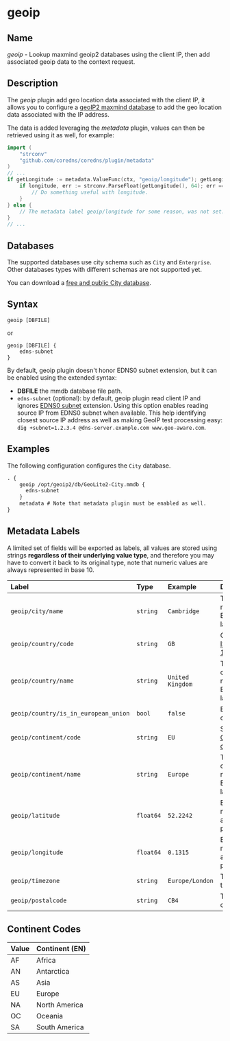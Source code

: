 # geoip

## Name

*geoip* - Lookup maxmind geoip2 databases using the client IP, then add associated geoip data to the context request.

## Description

The *geoip* plugin add geo location data associated with the client IP, it allows you to configure a [geoIP2 maxmind database](https://dev.maxmind.com/geoip/docs/databases) to add the geo location data associated with the IP address.

The data is added leveraging the *metadata* plugin, values can then be retrieved using it as well, for example:

```go
import (
    "strconv"
    "github.com/coredns/coredns/plugin/metadata"
)
// ...
if getLongitude := metadata.ValueFunc(ctx, "geoip/longitude"); getLongitude != nil {
    if longitude, err := strconv.ParseFloat(getLongitude(), 64); err == nil {
        // Do something useful with longitude.
    }
} else {
    // The metadata label geoip/longitude for some reason, was not set.
}
// ...
```

## Databases

The supported databases use city schema such as `City` and `Enterprise`. Other databases types with different schemas are not supported yet.

You can download a [free and public City database](https://dev.maxmind.com/geoip/geolite2-free-geolocation-data).

## Syntax

```text
geoip [DBFILE]
```

or

```text
geoip [DBFILE] {
    edns-subnet
}
```

By default, geoip plugin doesn't honor EDNS0 subnet extension, but it can be enabled using the extended syntax:

* **DBFILE** the mmdb database file path.
* `edns-subnet` (optional): by default, geoip plugin read client IP and ignores [EDNS0 subnet](https://en.wikipedia.org/wiki/EDNS_Client_Subnet) extension. Using this option enables reading source IP from EDNS0 subnet when available. This help identifying closest source IP address as well as making GeoIP test processing easy: `dig +subnet=1.2.3.4 @dns-server.example.com www.geo-aware.com`.

## Examples

The following configuration configures the `City` database.

```txt
. {
    geoip /opt/geoip2/db/GeoLite2-City.mmdb {
      edns-subnet
    }
    metadata # Note that metadata plugin must be enabled as well.
}
```

## Metadata Labels

A limited set of fields will be exported as labels, all values are stored using strings **regardless of their underlying value type**, and therefore you may have to convert it back to its original type, note that numeric values are always represented in base 10.

| Label                                | Type      | Example          | Description
| :----------------------------------- | :-------- | :--------------  | :------------------
| `geoip/city/name`                    | `string`  | `Cambridge`      | Then city name in English language.
| `geoip/country/code`                 | `string`  | `GB`             | Country [ISO 3166-1](https://en.wikipedia.org/wiki/ISO_3166-1) code.
| `geoip/country/name`                 | `string`  | `United Kingdom` | The country name in English language.
| `geoip/country/is_in_european_union` | `bool`    | `false`          | Either `true` or `false`.
| `geoip/continent/code`               | `string`  | `EU`             | See [Continent codes](#ContinentCodes).
| `geoip/continent/name`               | `string`  | `Europe`         | The continent name in English language.
| `geoip/latitude`                     | `float64` | `52.2242`        | Base 10, max available precision.
| `geoip/longitude`                    | `float64` | `0.1315`         | Base 10, max available precision.
| `geoip/timezone`                     | `string`  | `Europe/London`  | The timezone.
| `geoip/postalcode`                   | `string`  | `CB4`            | The postal code.

## Continent Codes

| Value | Continent (EN) |
| :---- | :------------- |
| AF    | Africa         |
| AN    | Antarctica     |
| AS    | Asia           |
| EU    | Europe         |
| NA    | North America  |
| OC    | Oceania        |
| SA    | South America  |

